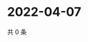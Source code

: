 # 2022-04-07

共 0 条

<!-- BEGIN WEIBO -->
<!-- 最后更新时间 Thu Apr 07 2022 12:19:15 GMT+0800 (China Standard Time) -->

<!-- END WEIBO -->
